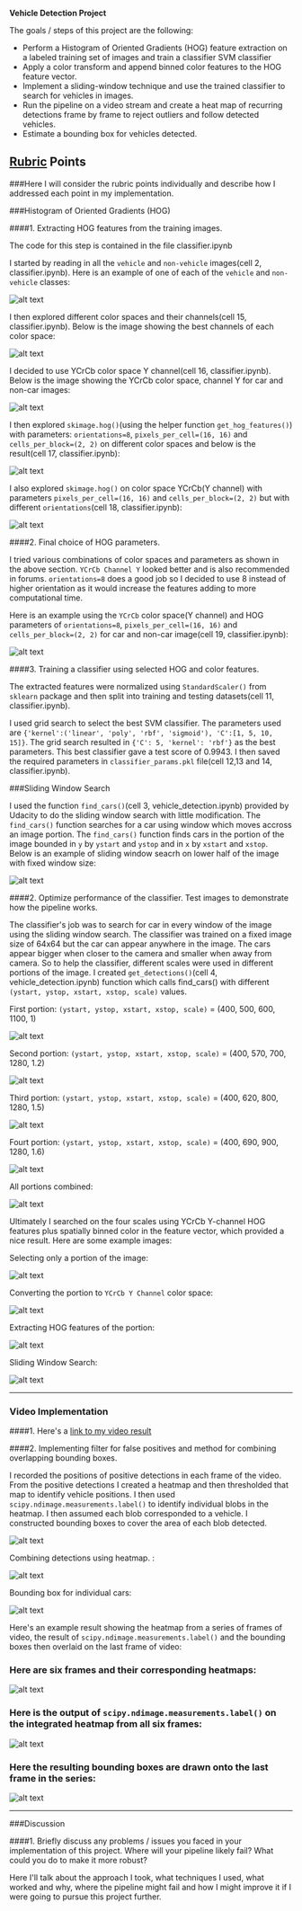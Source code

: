 **Vehicle Detection Project**

The goals / steps of this project are the following:

* Perform a Histogram of Oriented Gradients (HOG) feature extraction on a labeled training set of images and train a classifier SVM classifier
* Apply a color transform and append binned color features to the HOG feature vector. 
* Implement a sliding-window technique and use the trained classifier to search for vehicles in images.
* Run the pipeline on a video stream and create a heat map of recurring detections frame by frame to reject outliers and follow detected vehicles.
* Estimate a bounding box for vehicles detected.

[//]: # (Image References)
[image1]: ./output_images/car_non_car.jpg
[image2]: ./output_images/visualize_color_space.jpg
[image3]: ./output_images/car_non_car_ycrcb.jpg
[image4]: ./output_images/visualize_hog_on_diff_color_spaces.jpg
[image5]: ./output_images/visualize_hog_on_ycrcb_diff_orient.jpg
[image6]: ./output_images/car_non_car_ycrcb_hog.jpg
[image7]: ./output_images/sliding_fixed_window.jpg
[image8]: ./output_images/first_portion.jpg
[image9]: ./output_images/second_portion.jpg
[image10]: ./output_images/third_portion.jpg
[image11]: ./output_images/fourth_portion.jpg
[image12]: ./output_images/portions_combined.jpg
[image13]: ./output_images/test_image_portion.jpg
[image14]: ./output_images/test_image_portion_ycrcb.jpg
[image15]: ./output_images/test_image_portion_ycrcb_hog.jpg
[image16]: ./output_images/test_image_portion_sliding_window.jpg
[video1]: ./project_video.mp4

## [Rubric](https://review.udacity.com/#!/rubrics/513/view) Points
###Here I will consider the rubric points individually and describe how I addressed each point in my implementation.  

###Histogram of Oriented Gradients (HOG)

####1. Extracting HOG features from the training images.

The code for this step is contained in the file classifier.ipynb

I started by reading in all the `vehicle` and `non-vehicle` images(cell 2, classifier.ipynb).  Here is an example of one of each of the `vehicle` and `non-vehicle` classes:

![alt text][image1]

I then explored different color spaces and their channels(cell 15, classifier.ipynb). Below is the image showing the best channels of each color space:

![alt text][image2]

I decided to use YCrCb color space Y channel(cell 16, classifier.ipynb). Below is the image showing the YCrCb color space, channel Y for car and non-car images:

![alt text][image3]

I then explored `skimage.hog()`(using the helper function `get_hog_features()`) with parameters: `orientations=8`, `pixels_per_cell=(16, 16)` and `cells_per_block=(2, 2)` on different color spaces and below is the result(cell 17, classifier.ipynb):

![alt text][image4]

I also explored `skimage.hog()` on color space YCrCb(Y channel) with parameters `pixels_per_cell=(16, 16)` and `cells_per_block=(2, 2)` but with different `orientations`(cell 18, classifier.ipynb):

![alt text][image5]

####2. Final choice of HOG parameters.

I tried various combinations of color spaces and parameters as shown in the above section. `YCrCb Channel Y` looked better and is also recommended in forums. `orientations=8` does a good job so I decided to use 8 instead of higher orientation as it would increase the features adding to more computational time.

Here is an example using the `YCrCb` color space(Y channel) and HOG parameters of `orientations=8`, `pixels_per_cell=(16, 16)` and `cells_per_block=(2, 2)` for car and non-car image(cell 19, classifier.ipynb):

![alt text][image6]

####3. Training a classifier using selected HOG and color features.

The extracted features were normalized using `StandardScaler()` from `sklearn` package and then split into training and testing datasets(cell 11, classifier.ipynb). 

I used grid search to select the best SVM classifier. The parameters used are `{'kernel':('linear', 'poly', 'rbf', 'sigmoid'), 'C':[1, 5, 10, 15]}`. The grid search resulted in `{'C': 5, 'kernel': 'rbf'}` as the best parameters. This best classifier gave a test score of 0.9943. I then saved the required parameters in `classifier_params.pkl` file(cell 12,13 and 14, classifier.ipynb).

###Sliding Window Search

I used the function `find_cars()`(cell 3, vehicle_detection.ipynb) provided by Udacity to do the sliding window search with little modification. The `find_cars()` function searches for a car using window which moves accross an image portion. The `find_cars()` function finds cars in the portion of the image bounded in `y` by `ystart` and `ystop` and in `x` by `xstart` and `xstop`. Below is an example of sliding window seacrh on lower half of the image with fixed window size:

![alt text][image7]

####2. Optimize performance of the classifier. Test images to demonstrate how the pipeline works.

The classifier's job was to search for car in every window of the image using the sliding window search. The classifier was trained on a fixed image size of 64x64 but the car can appear anywhere in the image. The cars appear bigger when closer to the camera and smaller when away from camera. So to help the classifier, different scales were used in different portions of the image. I created `get_detections()`(cell 4, vehicle_detection.ipynb) function which calls find_cars() with different `(ystart, ystop, xstart, xstop, scale)` values.

First portion:  `(ystart, ystop, xstart, xstop, scale)` = (400, 500, 600, 1100, 1)

![alt text][image8]

Second portion:  `(ystart, ystop, xstart, xstop, scale)` = (400, 570, 700, 1280, 1.2)

![alt text][image9]

Third portion:  `(ystart, ystop, xstart, xstop, scale)` = (400, 620, 800, 1280, 1.5)

![alt text][image10]

Fourt portion:  `(ystart, ystop, xstart, xstop, scale)` = (400, 690, 900, 1280, 1.6)

![alt text][image11]

All portions combined:

![alt text][image12]

Ultimately I searched on the four scales using YCrCb Y-channel HOG features plus spatially binned color in the feature vector, which provided a nice result. Here are some example images:

Selecting only a portion of the image:

![alt text][image13]

Converting the portion to `YCrCb Y Channel` color space:

![alt text][image14]

Extracting HOG features of the portion:

![alt text][image15]

Sliding Window Search:

![alt text][image16]

---

### Video Implementation

####1. Here's a [link to my video result](./project_video_output.mp4)

####2. Implementing filter for false positives and method for combining overlapping bounding boxes.

I recorded the positions of positive detections in each frame of the video. From the positive detections I created a heatmap and then thresholded that map to identify vehicle positions.  I then used `scipy.ndimage.measurements.label()` to identify individual blobs in the heatmap.  I then assumed each blob corresponded to a vehicle.  I constructed bounding boxes to cover the area of each blob detected.  

![alt text][image13]

Combining detections using heatmap. :

![alt text][image14]

Bounding box for individual cars: 

![alt text][image15]

Here's an example result showing the heatmap from a series of frames of video, the result of `scipy.ndimage.measurements.label()` and the bounding boxes then overlaid on the last frame of video:

### Here are six frames and their corresponding heatmaps:

![alt text][image5]

### Here is the output of `scipy.ndimage.measurements.label()` on the integrated heatmap from all six frames:
![alt text][image6]

### Here the resulting bounding boxes are drawn onto the last frame in the series:
![alt text][image7]



---

###Discussion

####1. Briefly discuss any problems / issues you faced in your implementation of this project.  Where will your pipeline likely fail?  What could you do to make it more robust?

Here I'll talk about the approach I took, what techniques I used, what worked and why, where the pipeline might fail and how I might improve it if I were going to pursue this project further.  

